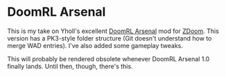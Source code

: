 # DoomRL Arsenal

This is my take on Yholl's excellent [DoomRL Arsenal](http://forum.zdoom.org/viewtopic.php?t=37044) mod for [ZDoom](http://zdoom.org/). This version has a PK3-style folder structure (Git doesn't understand how to merge WAD entries). I've also added some gameplay tweaks.

This will probably be rendered obsolete whenever DoomRL Arsenal 1.0 finally lands. Until then, though, there's this.
